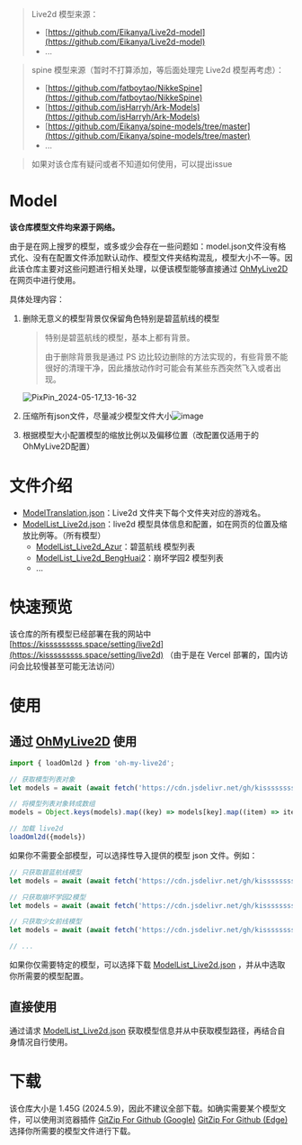 > Live2d 模型来源：
>
> - [https://github.com/Eikanya/Live2d-model](https://github.com/Eikanya/Live2d-model)
> - ...

> spine 模型来源（暂时不打算添加，等后面处理完 Live2d 模型再考虑）：
>
> - [https://github.com/fatboytao/NikkeSpine](https://github.com/fatboytao/NikkeSpine)
> - [https://github.com/isHarryh/Ark-Models](https://github.com/isHarryh/Ark-Models)
> - [https://github.com/Eikanya/spine-models/tree/master](https://github.com/Eikanya/spine-models/tree/master)
> - ...

> 如果对该仓库有疑问或者不知道如何使用，可以提出issue
# Model
**该仓库模型文件均来源于网络。**

由于是在网上搜罗的模型，或多或少会存在一些问题如：model.json文件没有格式化、没有在配置文件添加默认动作、模型文件夹结构混乱，模型大小不一等。因此该仓库主要对这些问题进行相关处理，以便该模型能够直接通过 [OhMyLive2D](https://oml2d.com/) 在网页中进行使用。

具体处理内容：
1. 删除无意义的模型背景仅保留角色特别是碧蓝航线的模型
   
   >特别是碧蓝航线的模型，基本上都有背景。
   >
   >由于删除背景我是通过 PS 边比较边删除的方法实现的，有些背景不能很好的清理干净，因此播放动作时可能会有某些东西突然飞入或者出现。

   ![PixPin_2024-05-17_13-16-32](https://github.com/kisssssssss/model/assets/88269600/f96b63e1-4d54-4d59-a106-6e450bd55be4)
2. 压缩所有json文件，尽量减少模型文件大小![image](https://github.com/kisssssssss/model/assets/88269600/633e4e2b-ca14-4d99-b155-d697911907cb)

3. 根据模型大小配置模型的缩放比例以及偏移位置（改配置仅适用于的OhMyLive2D配置）

# 文件介绍

- [ModelTranslation.json](https://github.com/kisssssssss/model/blob/main/ModelTranslation.json)：Live2d 文件夹下每个文件夹对应的游戏名。
- [ModelList_Live2d.json](https://github.com/kisssssssss/model/blob/main/ModelList_Live2d.json)：live2d 模型具体信息和配置，如在网页的位置及缩放比例等。（所有模型）
  - [ModelList_Live2d_Azur](https://github.com/kisssssssss/model/blob/main/ModelList_Live2d_Azur.json)：碧蓝航线 模型列表
  - [ModelList_Live2d_BengHuai2](https://github.com/kisssssssss/model/blob/main/ModelList_Live2d_BengHuai2.json)：崩坏学园2 模型列表
  - ...

# 快速预览

该仓库的所有模型已经部署在我的网站中 [https://kisssssssss.space/setting/live2d](https://kisssssssss.space/setting/live2d) （由于是在 Vercel 部署的，国内访问会比较慢甚至可能无法访问）

# 使用

## 通过 [OhMyLive2D](https://oml2d.com/) 使用

```javascript
import { loadOml2d } from 'oh-my-live2d';

// 获取模型列表对象
let models = await (await fetch('https://cdn.jsdelivr.net/gh/kisssssssss/model/ModelList_Live2d.json')).json();

// 将模型列表对象转成数组
models = Object.keys(models).map((key) => models[key].map((item) => item.configuration)).flat(1);

// 加载 live2d
loadOml2d({models})
```

如果你不需要全部模型，可以选择性导入提供的模型  json 文件。例如：

```javascript
// 只获取碧蓝航线模型
let models = await (await fetch('https://cdn.jsdelivr.net/gh/kisssssssss/model/ModelList_Live2d_Azur.json')).json();

// 只获取崩坏学园2模型
let models = await (await fetch('https://cdn.jsdelivr.net/gh/kisssssssss/model/ModelList_Live2d_BengHuai2.json')).json();

// 只获取少女前线模型
let models = await (await fetch('https://cdn.jsdelivr.net/gh/kisssssssss/model/ModelList_Live2d_GirlsFrontline.json')).json();

// ...
```

如果你仅需要特定的模型，可以选择下载 [ModelList_Live2d.json](https://github.com/kisssssssss/model/blob/main/ModelList_Live2d.json) ，并从中选取你所需要的模型配置。

## 直接使用

通过请求 [ModelList_Live2d.json](https://cdn.jsdelivr.net/gh/kisssssssss/model/ModelList_Live2d.json) 获取模型信息并从中获取模型路径，再结合自身情况自行使用。

# 下载

该仓库大小是 1.45G (2024.5.9)，因此不建议全部下载。如确实需要某个模型文件，可以使用浏览器插件 [GitZip For Github (Google)](https://chromewebstore.google.com/detail/gitzip-for-github/ffabmkklhbepgcgfonabamgnfafbdlkn) [GitZip For Github (Edge)](https://microsoftedge.microsoft.com/addons/detail/gitzip-for-github/nlgkiabjnbdndgblhcaobimbpifcdkjj) 选择你所需要的模型文件进行下载。


